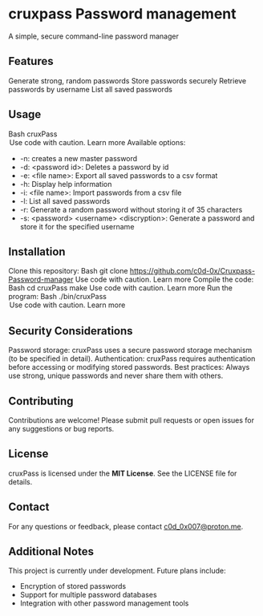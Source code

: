 # cruxpass Password management

A simple, secure command-line password manager

## Features

Generate strong, random passwords
Store passwords securely
Retrieve passwords by username
List all saved passwords

## Usage

Bash
cruxPass <option> <argument>
Use code with caution. Learn more
Available options:

- -n:  creates a new master password
- -d: \<password id\>: Deletes a password by id
- -e: \<file name\>: Export all saved passwords to a csv format
- -h: Display help information
- -i: \<file name\>: Import passwords from a csv file
- -l: List all saved passwords
- -r: Generate a random password without storing it of 35 characters
- -s: \<password\> \<username\> \<discryption\>: Generate a password and store it for the specified username

## Installation

Clone this repository:
Bash
git clone https://github.com/c0d-0x/Cruxpass-Password-manager
Use code with caution. Learn more
Compile the code:
Bash
cd cruxPass
make
Use code with caution. Learn more
Run the program:
Bash
./bin/cruxPass <option> <argument>
Use code with caution. Learn more

## Security Considerations

Password storage: cruxPass uses a secure password storage mechanism (to be specified in detail).
Authentication: cruxPass requires authentication before accessing or modifying stored passwords.
Best practices: Always use strong, unique passwords and never share them with others.

## Contributing

Contributions are welcome! Please submit pull requests or open issues for any suggestions or bug reports.

## License

cruxPass is licensed under the **MIT License**. See the LICENSE file for details.

## Contact

For any questions or feedback, please contact <c0d_0x007@proton.me>.

## Additional Notes

This project is currently under development.
Future plans include:

- Encryption of stored passwords
- Support for multiple password databases
- Integration with other password management tools
